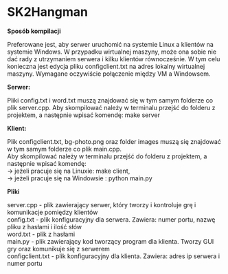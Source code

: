 # SK2Hangman

**Sposób kompilacji**

Preferowane jest, aby serwer uruchomić na systemie Linux a klientów na systemie Windows. W przypadku wirtualnej maszyny, może ona sobie nie dać rady z utrzymaniem serwera i kilku klientów równocześnie.
W tym celu konieczna jest edycja pliku configclient.txt na adres lokalny wirtualnej maszyny. Wymagane oczywiście połączenie między VM a Windowsem.  
  
**Serwer:**  

Pliki config.txt i word.txt muszą znajdować się w tym samym folderze co plik server.cpp. Aby skompilować należy w terminalu przejść do folderu z projektem, a następnie wpisać komendę: make server

**Klient:**

Plik configclient.txt, bg-photo.png oraz folder images  muszą się znajdować w tym samym folderze co plik main.cpp.   
Aby skompilować należy w terminalu przejść do folderu z projektem, a następnie wpisać komendę:  
-> jeżeli pracuje się na Linuxie: make client,  
-> jeżeli pracuje się na Windowsie : python main.py  




**Pliki**

server.cpp - plik zawierający serwer, który tworzy i kontroluje grę i komunikacje pomiędzy klientów  
config.txt - plik konfiguracyjny dla serwera. Zawiera: numer portu, nazwę pliku z hasłami i ilość słów  
word.txt - plik z hasłami  
main.py - plik zawierający kod tworzący program dla klienta. Tworzy GUI gry oraz komunikuje się z serwerem  
configclient.txt - plik konfiguracyjny dla klienta. Zawiera: adres ip serwera i numer portu  

